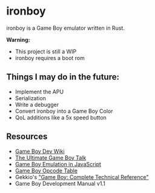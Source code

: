# ironboy

ironboy is a Game Boy emulator written in Rust.

**Warning:**
 * This project is still a WIP
 * ironboy requires a boot rom

## Things I may do in the future:
 * Implement the APU
 * Serialization
 * Write a debugger
 * Convert ironboy into a Game Boy Color
 * QoL additions like a 5x speed button

## Resources
 * [Game Boy Dev Wiki](https://gbdev.gg8.se/wiki/articles/Main_Page)
 * [The Ultimate Game Boy Talk](https://www.youtube.com/watch?v=HyzD8pNlpwI)
 * [Game Boy Emulation in JavaScript](https://imrannazar.com/gameBoy-Emulation-in-JavaScript)
 * [Game Boy Opcode Table](https://izik1.github.io/gbops)
 * Gekkio's ["Game Boy: Complete Technical Reference"](https://github.com/Gekkio/gb-ctr)
 * Game Boy Development Manual v1.1
